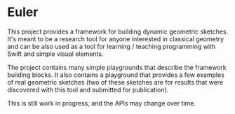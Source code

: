 # Euler

This project provides a framework for building dynamic geometric sketches. It's meant to be a research tool for anyone interested in classical geometry and can be also used as a tool for learning / teaching programming with Swift and simple visual elements.

The project contains many simple playgrounds that describe the framework building blocks. It also contains a playground that provides a few examples of real geometric sketches (two of these sketches are for results that were discovered with this tool and submitted for publication).

This is still work in progress, and the APIs may change over time.
